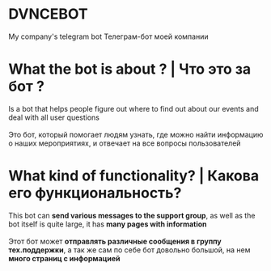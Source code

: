 # DVNCEBOT
My company's telegram bot
Телеграм-бот моей компании
# What the bot is about ? | Что это за бот ?
Is a bot that helps people figure out where to find out about our events and deal with all user questions<br/><br/>
Это бот, который помогает людям узнать, где можно найти информацию о наших мероприятиях, и отвечает на все вопросы пользователей
# What kind of functionality? | Какова его функциональность?
This bot can **send various messages to the support group**, as well as the bot itself is quite large, it has **many pages with information**<br/><br/>
Этот бот может **отправлять различные сообщения в группу тех.поддержки**, а так же сам по себе бот довольно большой, на нем **много страниц с информацией**
